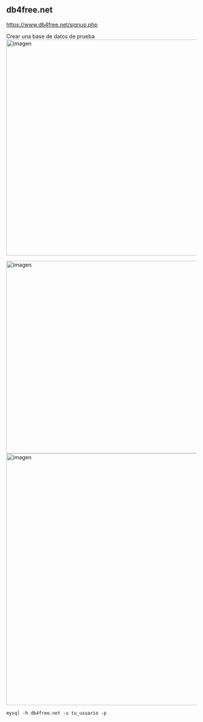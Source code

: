 ## db4free.net
https://www.db4free.net/signup.php

Crear una base de datos de prueba
<img width="1178" height="571" alt="imagen" src="https://github.com/user-attachments/assets/3ae7e506-0cf6-4763-91ee-5d089350e9cc" />

<img width="1029" height="509" alt="imagen" src="https://github.com/user-attachments/assets/598344b8-63b2-4feb-8f8e-2f91e88a4924" />

<img width="1362" height="666" alt="imagen" src="https://github.com/user-attachments/assets/4e03399d-55ff-4e7d-af88-1bffb8aad940" />

```
mysql -h db4free.net -u tu_usuario -p
```
